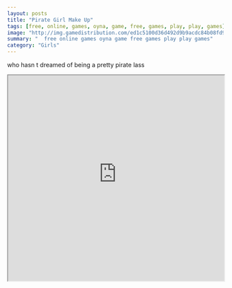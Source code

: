 ```yaml
---
layout: posts
title: "Pirate Girl Make Up"
tags: [free, online, games, oyna, game, free, games, play, play, games]
image: "http://img.gamedistribution.com/ed1c5100d36d492d9b9acdc84b08fd9a.jpg"
summary: "  free online games oyna game free games play play games"
category: "Girls"
---
```


who hasn t dreamed of being a pretty pirate lass

<iframe width="100%" height="480px;" src="http://flash.gamedistribution.com?game=ed1c5100d36d492d9b9acdc84b08fd9a"></iframe>